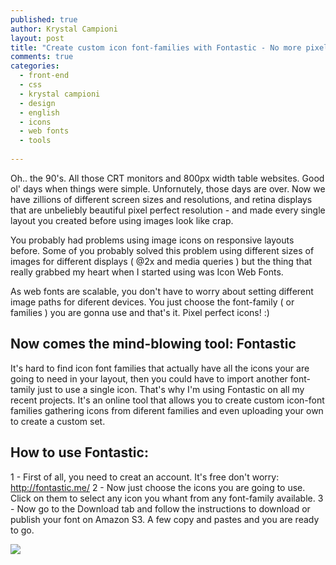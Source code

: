```yaml
---
published: true
author: Krystal Campioni
layout: post
title: "Create custom icon font-families with Fontastic - No more pixelated icons on retina displays"
comments: true
categories:
  - front-end
  - css
  - krystal campioni
  - design
  - english
  - icons
  - web fonts
  - tools
  
---
```


Oh.. the 90's. All those CRT monitors and 800px width table websites. Good ol' days when things were simple. Unfornutely, those days are over. Now we have zillions of different screen sizes and resolutions, and retina displays that are unbeliebly beautiful pixel perfect resolution -  and made every single layout you created before using images look like crap.

You probably had problems using image icons on responsive layouts before. Some of you probably solved this problem using different sizes of images for different displays ( @2x and media queries ) but the thing that really grabbed my heart when I started using was Icon Web Fonts.
<!--more-->
As web fonts are scalable, you don't have to worry about setting different image paths for diferent devices. You just choose the font-family ( or families ) you are gonna use and that's it. Pixel perfect icons! :)

<h2>Now comes the mind-blowing tool: Fontastic</h2>

It's hard to find icon font families that actually have all the icons your are going to need in your layout, then you could have to import  another  font-tamily just to use a single icon. That's why I'm using Fontastic on all my recent projects. It's an online tool that allows you to create custom icon-font families gathering icons from diferent families and even uploading your own to create a custom set. 

<h2>How to use Fontastic:</h2> 

1 - First of all, you need to creat an account. It's free don't worry: http://fontastic.me/
2 - Now just choose the icons you are going to use. Click on them to select any icon you whant from any font-family available.
3 -  Now go to the Download tab and follow the instructions to download or publish your font on Amazon S3. A few copy and pastes and you are ready to go.

<img src="/blog/images/posts/2014-02-21/example1.png">

